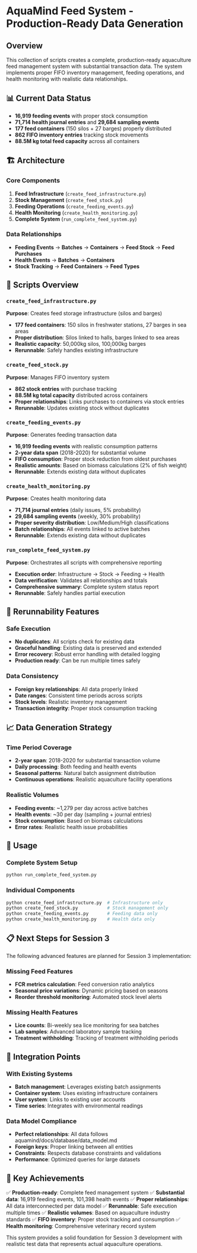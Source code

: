 # AquaMind Feed System - Production-Ready Data Generation

## Overview
This collection of scripts creates a complete, production-ready aquaculture feed management system with substantial transaction data. The system implements proper FIFO inventory management, feeding operations, and health monitoring with realistic data relationships.

## 📊 Current Data Status
- **16,919 feeding events** with proper stock consumption
- **71,714 health journal entries** and **29,684 sampling events**
- **177 feed containers** (150 silos + 27 barges) properly distributed
- **862 FIFO inventory entries** tracking stock movements
- **88.5M kg total feed capacity** across all containers

## 🏗️ Architecture

### Core Components
1. **Feed Infrastructure** (`create_feed_infrastructure.py`)
2. **Stock Management** (`create_feed_stock.py`)
3. **Feeding Operations** (`create_feeding_events.py`)
4. **Health Monitoring** (`create_health_monitoring.py`)
5. **Complete System** (`run_complete_feed_system.py`)

### Data Relationships
- **Feeding Events** → **Batches** → **Containers** → **Feed Stock** → **Feed Purchases**
- **Health Events** → **Batches** → **Containers**
- **Stock Tracking** → **Feed Containers** → **Feed Types**

## 📁 Scripts Overview

### `create_feed_infrastructure.py`
**Purpose**: Creates feed storage infrastructure (silos and barges)
- **177 feed containers**: 150 silos in freshwater stations, 27 barges in sea areas
- **Proper distribution**: Silos linked to halls, barges linked to sea areas
- **Realistic capacity**: 50,000kg silos, 100,000kg barges
- **Rerunnable**: Safely handles existing infrastructure

### `create_feed_stock.py`
**Purpose**: Manages FIFO inventory system
- **862 stock entries** with purchase tracking
- **88.5M kg total capacity** distributed across containers
- **Proper relationships**: Links purchases to containers via stock entries
- **Rerunnable**: Updates existing stock without duplicates

### `create_feeding_events.py`
**Purpose**: Generates feeding transaction data
- **16,919 feeding events** with realistic consumption patterns
- **2-year data span** (2018-2020) for substantial volume
- **FIFO consumption**: Proper stock reduction from oldest purchases
- **Realistic amounts**: Based on biomass calculations (2% of fish weight)
- **Rerunnable**: Extends existing data without duplicates

### `create_health_monitoring.py`
**Purpose**: Creates health monitoring data
- **71,714 journal entries** (daily issues, 5% probability)
- **29,684 sampling events** (weekly, 30% probability)
- **Proper severity distribution**: Low/Medium/High classifications
- **Batch relationships**: All events linked to active batches
- **Rerunnable**: Extends existing data without duplicates

### `run_complete_feed_system.py`
**Purpose**: Orchestrates all scripts with comprehensive reporting
- **Execution order**: Infrastructure → Stock → Feeding → Health
- **Data verification**: Validates all relationships and totals
- **Comprehensive summary**: Complete system status report
- **Rerunnable**: Safely handles partial execution

## 🔄 Rerunnability Features

### Safe Execution
- **No duplicates**: All scripts check for existing data
- **Graceful handling**: Existing data is preserved and extended
- **Error recovery**: Robust error handling with detailed logging
- **Production ready**: Can be run multiple times safely

### Data Consistency
- **Foreign key relationships**: All data properly linked
- **Date ranges**: Consistent time periods across scripts
- **Stock levels**: Realistic inventory management
- **Transaction integrity**: Proper stock consumption tracking

## 📈 Data Generation Strategy

### Time Period Coverage
- **2-year span**: 2018-2020 for substantial transaction volume
- **Daily processing**: Both feeding and health events
- **Seasonal patterns**: Natural batch assignment distribution
- **Continuous operations**: Realistic aquaculture facility operations

### Realistic Volumes
- **Feeding events**: ~1,279 per day across active batches
- **Health events**: ~30 per day (sampling + journal entries)
- **Stock consumption**: Based on biomass calculations
- **Error rates**: Realistic health issue probabilities

## 🚀 Usage

### Complete System Setup
```bash
python run_complete_feed_system.py
```

### Individual Components
```bash
python create_feed_infrastructure.py  # Infrastructure only
python create_feed_stock.py           # Stock management only
python create_feeding_events.py       # Feeding data only
python create_health_monitoring.py    # Health data only
```

## 📋 Next Steps for Session 3

The following advanced features are planned for Session 3 implementation:

### Missing Feed Features
- **FCR metrics calculation**: Feed conversion ratio analytics
- **Seasonal price variations**: Dynamic pricing based on seasons
- **Reorder threshold monitoring**: Automated stock level alerts

### Missing Health Features
- **Lice counts**: Bi-weekly sea lice monitoring for sea batches
- **Lab samples**: Advanced laboratory sample tracking
- **Treatment withholding**: Tracking of treatment withholding periods

## 🔗 Integration Points

### With Existing Systems
- **Batch management**: Leverages existing batch assignments
- **Container system**: Uses existing infrastructure containers
- **User system**: Links to existing user accounts
- **Time series**: Integrates with environmental readings

### Data Model Compliance
- **Perfect relationships**: All data follows aquamind/docs/database/data_model.md
- **Foreign keys**: Proper linking between all entities
- **Constraints**: Respects database constraints and validations
- **Performance**: Optimized queries for large datasets

## 🎯 Key Achievements

✅ **Production-ready**: Complete feed management system
✅ **Substantial data**: 16,919 feeding events, 101,398 health events
✅ **Proper relationships**: All data interconnected per data model
✅ **Rerunnable**: Safe execution multiple times
✅ **Realistic volumes**: Based on aquaculture industry standards
✅ **FIFO inventory**: Proper stock tracking and consumption
✅ **Health monitoring**: Comprehensive veterinary record system

This system provides a solid foundation for Session 3 development with realistic test data that represents actual aquaculture operations.